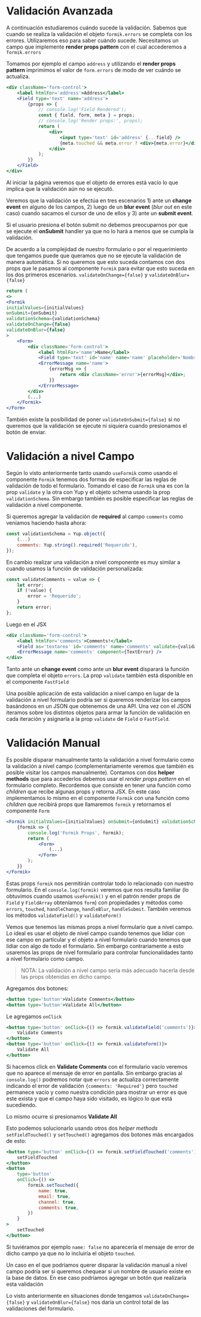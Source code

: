 # Validación Avanzada
A continuación estudiaremos cuándo sucede la validación. Sabemos que cuando se realiza la validación el objeto `formik.errors` se completa con los errores. Utilizaremos eso para saber cuándo sucede. 
Necesitamos un campo que implemente **render props pattern** con el cual accederemos a `formik.errors`

Tomamos por ejemplo el campo `address` y utilizando el **render props pattern** imprimimos el valor de `form.errors` de modo de ver cuándo se actualiza.

```jsx
<div className='form-control'>
	<label htmlFor='address'>Address</label>
	<Field type='text' name='address'>
		{props => {
			// console.log('Field Rendered');
			const { field, form, meta } = props;
			// console.log('Render props:', props);
			return (
				<div>
					<input type='text' id='address' {...field} />
					{meta.touched && meta.error ? <div>{meta.error}</div> : null}
				</div>
			);
		}}
	</Field>
</div>
```
Al iniciar la página veremos que el objeto de errores está vacío lo que implica que la validación aún no se ejecutó.

Veremos que la validación se efectúa en tres escenarios 1) ante un **change event** en alguno de los campos, 2) luego de un **blur event** (*blur out* en este caso) cuando sacamos el cursor de uno de ellos y 3) ante un **submit event**.

Si el usuario presiona el botón submit no debemos preocuparnos por que se ejecute el **onSubmit** handler ya que no lo hará a menos que se cumpla la validación.

De acuerdo a la complejidad de nuestro formulario o por el requerimiento que tengamos puede que queramos que no se ejecute la validación de manera automática.  Si no queremos que esto suceda contamos con dos props que le pasamos al componente `Formik` para evitar que esto suceda en los dos primeros escenarios. `validateOnChange={false}` y `validateOnBlur={false}`

```jsx
return (
<>
<Formik
initialValues={initialValues}
onSubmit={onSubmit}
validationSchema={validationSchema}
validateOnChange={false}
validateOnBlur={false}
>
	<Form>
		<div className='form-control'>
			<label htmlFor='name'>Name</label>
			<Field type='text' id='name' name='name' placeholder='Nombre de usuario' />
			<ErrorMessage name='name'>
				{errorMsg => {
					return <div className='error'>{errorMsg}</div>;
				}}
			</ErrorMessage>
		</div>
		(...)
	</Formik>
</Form>
```

También existe la posibilidad de poner `validateOnSubmit={false}` si no queremos que la validación se ejecute ni siquiera cuando presionamos el botón de enviar.

# Validación a nivel Campo
Según lo visto anteriormente tanto usando `useFormik` como usando el componente `Formik` tenemos dos formas de especificar las reglas de validación de todo el formulario. Tomando el caso de `Formik` una es con la prop `validate` y la otra con Yup y el objeto schema usando la prop `validationSchema`. 
Sin embargo también es posible especificar las reglas de validación a nivel componente.

Si queremos agregar la validación de **required** al campo `comments` como veníamos haciendo hasta ahora:
```jsx
const validationSchema = Yup.object({
	(...)
	comments: Yup.string().required('Requerido'),
});
```

En cambio realizar una validación a nivel componente es muy similar a cuando usamos la función de validación personalizada:

```jsx
const validateComments = value => {
	let error;
	if (!value) {
		error = 'Requerido';
	}
	return error;
};
```

Luego en el JSX
```jsx
<div className='form-control'>
	<label htmlFor='comments'>Comments!</label>
	<Field as='textarea' id='comments' name='comments' validate={validateComments} />
	<ErrorMessage name='comments' component={TextError} />
</div>
```

Tanto ante un **change event** como ante un **blur event** disparará la función que completa el objeto `errors`.
La prop `validate` también está disponible en el componente `FastField`

Una posible aplicación de esta validación a nivel campo en lugar de la validación a nivel formulario podría ser si queremos renderizar los campos basándonos en un JSON que obtenemos de una API. Una vez con el JSON iteramos sobre los distintos objetos para armar la función de validación en cada iteración y asignarla a la prop `validate` de `Field` o `FastField`.

# Validación Manual
Es posible disparar manualmente tanto la validación a nivel formulario como la validación a nivel campo (complementariamente veremos que también es posible visitar los campos manualmente). Contamos con dos **helper methods** que para accederlos debemos usar el *render props pattern* en el formulario completo. Recordemos que consiste en tener una función como *children* que recibe algunas props y retorna JSX. En este caso implementamos lo mismo en el componente `Formik` con una función como *children* que recibirá props que llamaremos `formik` y retornamos el componente `Form`

```jsx
<Formik initialValues={initialValues} onSubmit={onSubmit} validationSchema={validationSchema}>
	{formik => {
		console.log('Formik Props', formik);
		return (
			<Form>
				(...)
			</Form>
		);
	}}
</Formik>
```

Estas props `formik` nos permitirán controlar todo lo relacionado con nuestro formulario. En el `console.log(formik)` veremos que nos resulta familiar (lo obtuvimos cuando usamos `useFormik()` y en el patrón render props de `Field` y `FieldArray` obteníamos `form`) con propiedades y métodos como `errors`, `touched`, `handleChange`, `handleBlur`, `handleSubmit`. También veremos los métodos `validateField()` y `validateForm()`

Vemos que tenemos las mismas props a nivel formulario que a nivel campo. Lo ideal es usar el objeto de nivel campo cuando tenemos que lidiar con ese campo en particular y el objeto a nivel formulario cuando tenemos que lidiar con algo de todo el formulario. Sin embargo contrariamente a esto usaremos las props de nivel formulario para controlar funcionalidades tanto a nivel formulario como campo.

> NOTA: La validación a nivel campo sería más adecuado hacerla desde las props obtenidas en dicho campo.

Agregamos dos botones:

```jsx
<button type='button'>Validate Comments</button>
<button type='button'>Validate All</button>
```

Le agregamos `onClick`
```jsx
<button type='button' onClick={() => formik.validateField('comments')}>
	Validate Comments
</button>
<button type='button' onClick={() => formik.validateForm()}>
	Validate All
</button>
```
Si hacemos click en **Validate Comments** con el formulario vacío veremos que no aparece el mensaje de error en pantalla. Sin embargo gracias al `console.log()` podremos notar que `errors`  se actualiza correctamente indicando el error de validación `{comments: 'Required'}` pero `touched` permanece vacío y como nuestra condición para mostrar un error es que este exista y que el campo haya sido visitado, es lógico lo que está sucediendo.

Lo mismo ocurre si presionamos **Validate All**

Esto podemos solucionarlo usando otros dos *helper methods* `setFieldTouched()` y `setTouched()` agregamos dos botones más encargados de esto:

```jsx
<button type='button' onClick={() => formik.setFieldTouched('comments')}>
	setFieldTouched
</button>
<button
	type='button'
	onClick={() =>
		formik.setTouched({
			name: true,
			email: true,
			channel: true,
			comments: true,
		})
	}
>
	setTouched
</button>
```

Si tuviéramos por ejemplo `name: false` no aparecería el mensaje de error de dicho campo ya que no lo incluiría el objeto `touched`.

Un caso en el que podríamos querer disparar la validación manual a nivel campo podría ser si queremos chequear si un nombre de usuario existe en la base de datos. En ese caso podríamos agregar un botón que realizaría esta validación

Lo visto anteriormente en situaciones donde tengamos `validateOnChange={false}` y `validateOnBlur={false}` nos daría un control total de las validaciones del formulario.